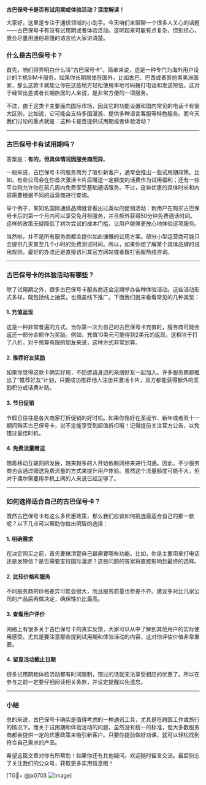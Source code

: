 **古巴保号卡是否有试用期或体验活动？深度解读！**

大家好，这里是专注于通信领域的小助手。今天咱们来聊聊一个很多人关心的话题——古巴保号卡有没有试用期或者体验活动。这听起来可能有点复杂，但别担心，我会尽量用通俗易懂的语言给大家讲清楚。

### 什么是古巴保号卡？

首先，咱们得弄明白什么叫“古巴保号卡”。简单来说，这是一种专门为海外用户设计的手机SIM卡服务。如果你长期居住在国外，比如古巴、巴西或者其他南美洲国家，那么这款卡就能让你在这些地方轻松使用本地号码拨打电话和发送短信。这对于经常出差或者长期旅居的人来说，是非常方便的一项服务。

不过，由于这类卡主要面向国际市场，因此它的功能设置和国内常见的电话卡有很大区别。比如说，它可能会支持多国漫游、提供多种语言客服等特色服务。而今天我们讨论的重点就是：这种卡是否提供试用期或者体验活动？

---

### 古巴保号卡有试用期吗？

答案是：**有的，但具体情况因服务商而异**。

一般来说，古巴保号卡的服务商为了吸引新客户，通常会推出一些试用期政策。比如，有些公司会在你首次激活卡片后赠送一定额度的话费作为试用福利；还有一些平台则允许你在前几周内免费享受基础通话服务。不过，这些优惠的具体时长和内容需要根据不同的运营商进行查询。

举个例子，某知名国际通信品牌就曾推出过类似的促销活动：新用户在购买古巴保号卡后的第一个月内可以享受免月租服务，并且额外获得50分钟免费通话时间。这样的政策无疑降低了初次尝试的成本门槛，让用户能够更放心地体验这项服务。

当然啦，并不是所有服务商都会提供如此慷慨的试用方案。部分小型运营商可能只会提供几天甚至几个小时的免费测试时间。所以，如果你想了解某个具体品牌的试用规则，最好的办法还是直接访问其官方网站或者拨打客服热线咨询。

---

### 古巴保号卡的体验活动有哪些？

除了试用期之外，很多古巴保号卡服务商还会定期举办各种体验活动。这些活动形式多样，既包括线上抽奖，也涵盖线下推广。下面我们就来看看常见的几种类型：

#### 1. **充值返现**
   这是一种非常普遍的方式。当你第一次为自己的古巴保号卡充值时，服务商可能会返还一部分金额作为奖励。例如，充值10美元可能得到2美元的返现，这相当于打了八折。对于预算有限的朋友来说，这种方式非常划算。

#### 2. **推荐好友奖励**
   如果你觉得这款卡确实好用，不妨邀请身边的亲朋好友一起加入。许多服务商都推出了“推荐好友”计划，只要成功推荐他人注册并激活卡片，双方都能获得额外的奖励积分或话费补贴。

#### 3. **节日促销**
   节假日往往是各大商家打折促销的好时机。如果你恰好在圣诞节、新年或者双十一期间购买古巴保号卡，说不定能享受到超值折扣哦！记得提前关注官方公告，以免错过最佳时机。

#### 4. **免费流量赠送**
   随着移动互联网的发展，越来越多的人开始依赖网络来进行沟通。因此，不少服务商也会通过赠送免费流量的方式来提升用户体验。虽然这个流量额度可能不大，但对于偶尔需要用手机上网的人来说已经足够了。

---

### 如何选择适合自己的古巴保号卡？

既然古巴保号卡有这么多优惠政策，那么我们应该如何挑选最适合自己的那一款呢？以下几点可以帮助你做出明智的选择：

#### 1. **明确需求**
   在决定购买之前，首先要搞清楚自己最需要哪些功能。比如，你是主要用来打电话还是发短信？是否需要支持国际漫游？这些问题的答案将直接影响到最终的选择。

#### 2. **比较价格和服务**
   不同服务商的价格差异可能会很大，而且服务质量也参差不齐。建议多对比几家公司的产品后再做决定，确保性价比最高。

#### 3. **查看用户评价**
   网络上有很多关于古巴保号卡的真实反馈，大家可以从中了解到其他用户的实际使用感受。尤其是要注意那些提到试用期和体验活动的内容，这对你评估价值非常重要。

#### 4. **留意活动截止日期**
   很多试用期和体验活动都有时间限制，错过的话就无法享受相应的优惠了。所以在参与之前一定要仔细阅读相关条款，并设定提醒以免遗忘。

---

### 小结

总的来说，古巴保号卡确实是值得考虑的一种通讯工具，尤其是在跨国工作或旅行的情况下。而关于试用期和体验活动的问题，虽然没有统一的标准，但大多数服务商都会提供一定的优惠政策来吸引新客户。只要你提前做好功课，就可以轻松找到符合自己需求的产品。

希望这篇文章对你有所帮助！如果你还有其他疑问，欢迎随时留言交流。最后别忘了关注我们的公众号，获取更多实用信息哦！

[TG💪+ @jx0703 ![Image](https://github.com/user-attachments/assets/dbca1d08-cadb-493c-b0ec-ad6f7a83f270)]